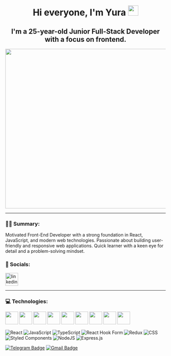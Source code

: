 <h1 align="center">Hi everyone, I'm Yura</a> 
<img src="https://github.com/blackcater/blackcater/raw/main/images/Hi.gif" height="32"/></h1>

<h2 align="center">I'm a 25-year-old Junior Full-Stack Developer with a focus on frontend.</h2>

<div id="header" align="center">
  <img src="https://media3.giphy.com/media/v1.Y2lkPTc5MGI3NjExcGRienEzMTNraGZvODF4bmQwMHNicHpjbm41NnR2Y3VzcTJoN2I1byZlcD12MV9pbnRlcm5hbF9naWZfYnlfaWQmY3Q9Zw/qgQUggAC3Pfv687qPC/giphy.gif" width="900"
    height="500"/>
</div>

---

### :man_technologist: Summary:

Motivated Front-End Developer with a strong foundation in React, JavaScript, and modern web technologies.
Passionate about building user-friendly and responsive web applications. 
Quick learner with a keen eye for detail and a problem-solving mindset.

### 🤝 Socials:

  <div id="badges">
    <a href="https://www.linkedin.com/in/yura-petryna/" target="_blank">
      <img src="https://cdn-icons-png.flaticon.com/512/2504/2504799.png" width="40" height="40" alt="linkedin" />
    </a>
  </div>


---

### 💻 Technologies:

<p align="left">
  <img src="https://img.shields.io/badge/react-4A154B.svg?&logo=react&logoColor=%2361DAFB" height="40" />
  <img src="https://img.shields.io/badge/javascript-%23323330.svg?&logo=javascript&logoColor=%23F7DF1E" height="40" />
  <img src="https://img.shields.io/badge/typescript-%23007ACC.svg?&logo=typescript&logoColor=white" height="40" />
  <img src="https://img.shields.io/badge/React%20Hook%20Form-%23FF9900.svg?&logo=reacthookform&logoColor=white" height="40" />
  <img src="https://img.shields.io/badge/redux-%23593d88.svg?&logo=redux&logoColor=white" height="40" />
  <img src="https://img.shields.io/badge/css-hotpink.svg?&logo=css&logoColor=white" height="40" />
  <img src="https://img.shields.io/badge/styled--components-%23C21325?&logo=styled-components&logoColor=white" height="40" />
  <img src="https://img.shields.io/badge/node.js-6DA55F?&logo=node.js&logoColor=white" height="40" />
  <img src="https://img.shields.io/badge/express.js-%23404d59.svg?&logo=express&logoColor=%2361DAFB" height="40" />
</p>

![React](https://img.shields.io/badge/react-4A154B.svg?&logo=react&logoColor=%2361DAFB)
![JavaScript](https://img.shields.io/badge/javascript-%23323330.svg?style=for-the-badge&logo=javascript&logoColor=%23F7DF1E)
![TypeScript](https://img.shields.io/badge/typescript-%23007ACC.svg?style=for-the-badge&logo=typescript&logoColor=white)
![React Hook Form](https://img.shields.io/badge/React%20Hook%20Form-%23FF9900.svg?style=for-the-badge&logo=reacthookform&logoColor=white)
![Redux](https://img.shields.io/badge/redux-%23593d88.svg?style=for-the-badge&logo=redux&logoColor=white)
![CSS](https://img.shields.io/badge/css-hotpink.svg?style=for-the-badge&logo=css&logoColor=white)
![Styled Components](https://img.shields.io/badge/styled--components-%23C21325?style=for-the-badge&logo=styled-components&logoColor=white)
![NodeJS](https://img.shields.io/badge/node.js-6DA55F?style=for-the-badge&logo=node.js&logoColor=white)
![Express.js](https://img.shields.io/badge/express.js-%23404d59.svg?style=for-the-badge&logo=express&logoColor=%2361DAFB)



 [![Telegram Badge](https://img.shields.io/badge/-YuraPetryna-blue?style=flat&logo=Telegram&logoColor=white)](https://t.me/YuraPetryna) [![Gmail Badge](https://img.shields.io/badge/-Gmail-red?style=flat&logo=Gmail&logoColor=white)](mailto:yur4ik911@gmail.com)
